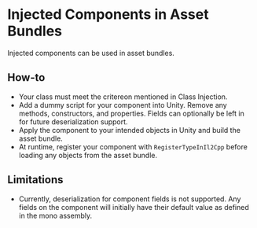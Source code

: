 # Injected Components in Asset Bundles

Injected components can be used in asset bundles.

## How-to

* Your class must meet the critereon mentioned in Class Injection.
* Add a dummy script for your component into Unity. Remove any methods, constructors, and properties. Fields can
  optionally be left in for future deserialization support.
* Apply the component to your intended objects in Unity and build the asset bundle.
* At runtime, register your component with `RegisterTypeInIl2Cpp` before loading any objects from the asset bundle.

## Limitations

* Currently, deserialization for component fields is not supported. Any fields on the component will initially have
  their default value as defined in the mono assembly.